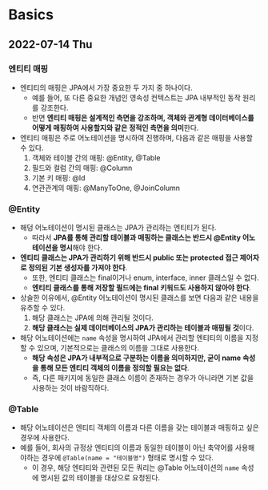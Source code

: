 # Basics
## 2022-07-14 Thu

### 엔티티 매핑
* 엔티티의 매핑은 JPA에서 가장 중요한 두 가지 중 하나이다.
  * 예를 들어, 또 다른 중요한 개념인 영속성 컨텍스트는 JPA 내부적인 동작 원리를 강조한다.
  * 반면 **엔티티 매핑은 설계적인 측면을 강조하며, 객체와 관계형 데이터베이스를 어떻게 매핑하여 사용할지와 같은 정적인 측면을 의미**한다.
* 엔티티 매핑은 주로 어노테이션을 명시하여 진행하며, 다음과 같은 매핑을 사용할 수 있다.
  1. 객체와 테이블 간의 매핑: @Entity, @Table
  2. 필드와 컬럼 간의 매핑: @Column
  3. 기본 키 매핑: @Id
  4. 연관관계의 매핑: @ManyToOne, @JoinColumn

### @Entity
* 해덩 어노테이션이 명시된 클래스는 JPA가 관리하는 엔티티가 된다.
  * 따라서 **JPA를 통해 관리할 테이블과 매핑하는 클래스는 반드시 @Entity 어노테이션을 명시**해야 한다.
* **엔티티 클래스는 JPA가 관리하기 위해 반드시 public 또는 protected 접근 제어자로 정의된 기본 생성자를 가져야 한다**.
  * 또한, 엔티티 클래스는 final이거나 enum, interface, inner 클래스일 수 없다.
  * **엔티티 클래스를 통해 저장할 필드에는 final 키워드도 사용하지 않아야 한다**.
* 상술한 이유에서, @Entity 어노테이션이 명시된 클래스를 보면 다음과 같은 내용을 유추할 수 있다.
  1. 해당 클래스는 JPA에 의해 관리될 것이다.
  2. **해당 클래스는 실제 데이터베이스의 JPA가 관리하는 테이블과 매핑될 것**이다.
* 해당 어노테이션에는 `name` 속성을 명시하여 JPA에서 관리할 엔티티의 이름을 지정할 수 있으며, 기본적으로는 클래스의 이름을 그대로 사용한다.
  * **해당 속성은 JPA가 내부적으로 구분하는 이름을 의미하지만, 굳이 name 속성을 통해 모든 엔티티 객체의 이름을 정의할 필요는 없다**.
  * 즉, 다른 패키지에 동일한 클래스 이름이 존재하는 경우가 아니라면 기본 값을 사용하는 것이 바람직하다.

### @Table
* 해당 어노테이션은 엔티티 객체의 이름과 다른 이름을 갖는 테이블과 매핑하고 싶은 경우에 사용한다.
* 예를 들어, 회사의 규정상 엔티티의 이름과 동일한 테이블이 아닌 축약어를 사용해야하는 경우에 `@Table(name = "테이블명")` 형태로 명시할 수 있다.
  * 이 경우, 해당 엔티티와 관련된 모든 쿼리는 @Table 어노테이션의 `name` 속성에 명시된 값의 테이블을 대상으로 요청된다.